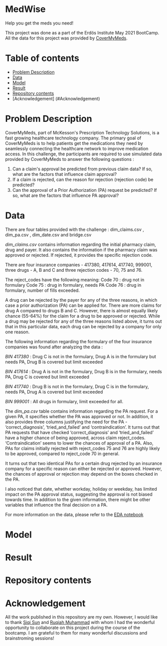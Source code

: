 # MedWise #
Help you get the meds you need!

This project was done as a part of the Erdös Institute May 2021 BootCamp. <br>
All the data for this project was provided by [CoverMyMeds](https://www.covermymeds.com/main/).  

# Table of contents
* [Problem Description](#Problem-Description)
* [Data](#Data) 
* [Model](#Model)
* [Result](#Result)
* [Repository contents](#Repository-contents)
* [Acknowledgement] (#Acknowledgement)

# Problem Description
CoverMyMeds, part of McKesson's Prescription Technology Solutions, is a fast growing healthcare technology company. The primary goal of CoverMyMeds is to help patients get the medications they need by seamlessly connecting the healthcare network to improve medication access. In this challenge, the participants are required to use simulated data provided by CoverMyMeds to answer the following questions :

1. Can a claim's approval be predicted from previous claim data? If so, what are the factors that influence claim approval?
2. If a claim is rejected, can the reason for rejection (rejection code) be predicted?
3. Can the approval of a Prior Authorization (PA) request be predicted? If so, what are the factors that influence PA approval?

# Data
There are four tables provided with the challenge : dim_claims.csv , dim_pa.csv , dim_date.csv and bridge.csv 

_dim_claims.csv_ contains information regarding the initial pharmacy claim, drug and payer. It also contains the information if the pharmacy claim was approved or rejected. If rejected, it provides the specific rejection code. 

There are four insurance companies - 417380, 417614, 417740, 999001, three drugs -  A, B and C and three rejection codes -  70, 75 and 76.

The reject_codes have the following meaning:
Code 70 : drug not in formulary
Code 75 : drug in formulary, needs PA
Code 76 : drug in formulary, number of fills exceeded.

A drug can be rejected by the payer for any of the three reasons, in which case a prior authorization (PA) can be applied for. There are more claims for drug A compared to drugs B and C. However, there is almost equally likely chance (55-64%) for the claim for a drug to be approved or rejected. While a drug may be rejected for any of the three reasons listed above, it turns out that in this particular data, each drug can be rejected by a company for only one reason.

The following information regarding the formulary of the four insurance companies was found after analyzing the data :

_BIN 417380_ : Drug C is not in the formulary, Drug A is in the formulary but needs PA, Drug B is covered but limit exceeded 

_BIN 417614_ : Drug A is not in the formulary, Drug B is in the formulary, needs PA, Drug C is covered but limit exceeded 

_BIN 417740_ : Drug B is not in the formulary, Drug C is in the formulary, needs PA, Drug A is covered but limit exceeded 

_BIN 999001_ : All drugs in formulary, limit exceeded for all.

The _dim_pa.csv_ table contains information regarding the PA request. For a given PA, it specifies whether the PA was approved or not. In addition, it also provides three columns justifying the need for the PA - ‘correct_diagnosis’, ‘tried_and_failed’ and ‘contraindication’. It turns out that PA requests that have checked ‘correct_diagnosis’ and ‘tried_and_failed’ have a higher chance of being approved, across claim reject_codes. ‘Contraindication’ seems to lower the chances of approval of a PA. Also, PAs for claims initially rejected with reject_codes 75 and 76 are highly likely to be approved, compared to reject_code 70 in general.

It turns out that two identical PAs for a certain drug rejected by an insurance company for a specific reason can either be rejected or approved. However, the chances of approval or rejection may depend on the boxes checked in the PA. 

I also noticed that date, whether workday, holiday or weekday, has limited impact on the PA approval status, suggesting the approval is not biased towards time. In addition to the given information, there might be other variables that influence the final decision on a PA.

For more information on the data, please refer to the [EDA notebook](EDA.ipynb)

# Model

# Result

# Repository contents

# Acknowledgement
All the work published in this repository are my own. However, I would like to thank [Siqi Sun](https://github.com/alohasiqi) and [Ruqiah Muhammad](https://github.com/Ruqiah314) with whom I had the wonderful opportunity to collaborate on this project during the course of the bootcamp. I am grateful to them for many wonderful discussions and brainstroming sessions!
